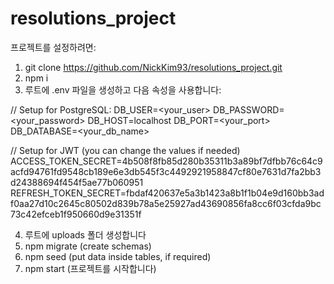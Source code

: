 # resolutions_project
프로젝트를 설정하려면:
1) git clone https://github.com/NickKim93/resolutions_project.git
2) npm i
3) 루트에 .env 파일을 생성하고 다음 속성을 사용합니다:

// Setup for PostgreSQL: 
DB_USER=<your_user>
DB_PASSWORD=<your_password>
DB_HOST=localhost
DB_PORT=<your_port>
DB_DATABASE=<your_db_name>

// Setup for JWT (you can change the values if needed)
ACCESS_TOKEN_SECRET=4b508f8fb85d280b35311b3a89bf7dfbb76c64c9acfd94761fd9548cb189e6e3db545f3c4492921958847cf80e7631d7fa2bb3d24388694f454f5ae77b060951
REFRESH_TOKEN_SECRET=fbdaf420637e5a3b1423a8b1f1b04e9d160bb3adf0aa27d10c2645c80502d839b78a5e25927ad43690856fa8cc6f03cfda9bc73c42efceb1f950660d9e31351f

4) 루트에 uploads 폴더 생성합니다
5) npm migrate (create schemas)
6) npm seed (put data inside tables, if required)
7) npm start (프로젝트를 시작합니다)

